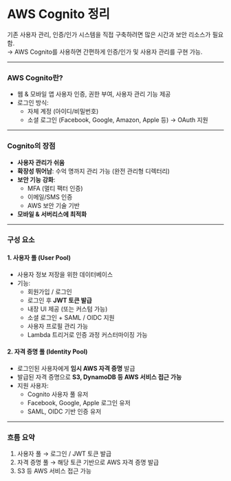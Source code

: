 # AWS Cognito 정리

기존 사용자 관리, 인증/인가 시스템을 직접 구축하려면 많은 시간과 보안 리소스가 필요함.  
→ AWS Cognito를 사용하면 간편하게 인증/인가 및 사용자 관리를 구현 가능.

---

### AWS Cognito란?
- 웹 & 모바일 앱 사용자 인증, 권한 부여, 사용자 관리 기능 제공
- 로그인 방식:
  - 자체 계정 (아이디/비밀번호)
  - 소셜 로그인 (Facebook, Google, Amazon, Apple 등) → OAuth 지원

---

### Cognito의 장점

- **사용자 관리가 쉬움**
- **확장성 뛰어남**: 수억 명까지 관리 가능 (완전 관리형 디렉터리)
- **보안 기능 강화**:
  - MFA (멀티 팩터 인증)
  - 이메일/SMS 인증
  - AWS 보안 기술 기반
- **모바일 & 서버리스에 최적화**

---

### 구성 요소

#### 1. 사용자 풀 (User Pool)
- 사용자 정보 저장을 위한 데이터베이스
- 기능:
  - 회원가입 / 로그인
  - 로그인 후 **JWT 토큰 발급**
  - 내장 UI 제공 (또는 커스텀 가능)
  - 소셜 로그인 + SAML / OIDC 지원
  - 사용자 프로필 관리 가능
  - Lambda 트리거로 인증 과정 커스터마이징 가능

#### 2. 자격 증명 풀 (Identity Pool)
- 로그인된 사용자에게 **임시 AWS 자격 증명** 발급
- 발급된 자격 증명으로 **S3, DynamoDB 등 AWS 서비스 접근 가능**
- 지원 사용자:
  - Cognito 사용자 풀 유저
  - Facebook, Google, Apple 로그인 유저
  - SAML, OIDC 기반 인증 유저

---

### 흐름 요약

1. 사용자 풀 → 로그인 / JWT 토큰 발급
2. 자격 증명 풀 → 해당 토큰 기반으로 AWS 자격 증명 발급
3. S3 등 AWS 서비스 접근 가능
